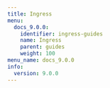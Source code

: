 ```yaml
---
title: Ingress
menu:
  docs_9.0.0:
    identifier: ingress-guides
    name: Ingress
    parent: guides
    weight: 100
menu_name: docs_9.0.0
info:
  version: 9.0.0
---
```


